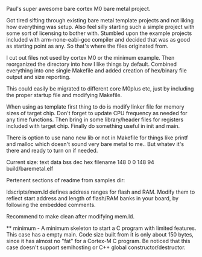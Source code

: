 Paul's super awesome bare cortex M0 bare metal project.

Got tired sifting through existing bare metal template projects and not liking how everything was setup.
Also feel silly starting such a simple project with some sort of licensing to bother with.
Stumbled upon the example projects included with arm-none-eabi-gcc compiler and decided that was as good as starting point as any.
So that's where the files originated from.

I cut out files not used by cortex M0 or the minimum example.
Then reorganized the directory into how I like things by default.
Combined everything into one single Makefile and added creation of hex/binary file output and size reporting.

This could easily be migrated to different core M0plus etc, just by including the proper startup file and modifying Makefile.

When using as template first thing to do is modify linker file for memory sizes of target chip.
Don't forget to update CPU frequency as needed for any time functions.
Then bring in some library/header files for registers included with target chip.
Finally do something useful in init and main.

There is option to use nano new lib or not in Makefile for things like printf and malloc which doesn't sound very bare metal to me..
But whatev it's there and ready to turn on if needed.

Current size:
   text    data     bss     dec     hex filename
    148       0       0     148      94 build/baremetal.elf

Pertenent sections of readme from samples dir:

ldscripts/mem.ld defines address ranges for flash and RAM. Modify them to
reflect start address and length of flash/RAM banks in your board, by
following the embedded comments.

Recommend to make clean after modifying mem.ld.

** minimum - A minimum skeleton to start a C program with limited features.
This case has a empty main. Code size built from it is only about 150 bytes,
since it has almost no "fat" for a Cortex-M C program. Be noticed that this
case doesn't support semihosting or C++ global constructor/destructor.

